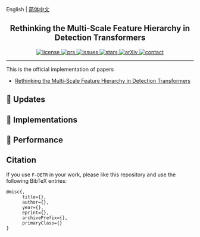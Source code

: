 English | [简体中文](README_cn.md)


<h2 align="center">Rethinking the Multi-Scale Feature Hierarchy in Detection Transformers</h2>
<p align="center">
    <a href="https://github.com/FanglinLiu1/F-DETR/blob/main/LICENSE">
        <img alt="license" src="https://img.shields.io/github/license/FanglinLiu1/F-DETR">
    </a>
    <a href="https://github.com/FanglinLiu1/F-DETR/pulls">
        <img alt="prs" src="https://img.shields.io/github/issues-pr/FanglinLiu1/F-DETR">
    </a>
    <a href="https://github.com/FanglinLiu1/F-DETR/issues">
        <img alt="issues" src="https://img.shields.io/github/issues/FanglinLiu1/F-DETR?color=pink">
    </a>
    <a href="https://github.com/FanglinLiu1/F-DETR">
        <img alt="stars" src="https://img.shields.io/github/stars/FanglinLiu1/F-DETR">
    </a>
    <a href="https://arxiv.org/abs/None">
        <img alt="arXiv" src="https://img.shields.io/badge/arXiv-None-red">
    </a>
    <a href="mailto:2301702513@qq.com">
        <img alt="contact" src="https://img.shields.io/badge/Contact-email-yellow">
    </a>
</p>

---


This is the official implementation of papers 
- [Rethinking the Multi-Scale Feature Hierarchy in Detection Transformers](https://github.com/FanglinLiu1)


## 🚀 Updates


## 📍 Implementations


## 🦄 Performance


## Citation
If you use `F-DETR` in your work, please like this repository and use the following BibTeX entries:
```
@misc{,
      title={},
      author={},
      year={},
      eprint={},
      archivePrefix={},
      primaryClass={}
}
```
